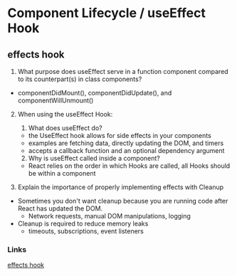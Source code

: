 # Component Lifecycle / useEffect Hook

## effects hook
1. What purpose does useEffect serve in a function component compared to its counterpart(s) in class components?
- componentDidMount(), componentDidUpdate(), and componentWillUnmount()

2. When using the useEffect Hook:

    1. What does useEffect do?
    - the UseEffect hook allows for side effects in your components
    - examples are fetching data, directly updating the DOM, and timers
    - accepts a callback function and an optional dependency argument

    2. Why is useEffect called inside a component?
    - React relies on the order in which Hooks are called, all Hooks should be within a component


6. Explain the importance of properly implementing effects with Cleanup
- Sometimes you don't want cleanup because you are running code after React has updated the DOM.
  - Network requests, manual DOM manipulations, logging
- Cleanup is required to reduce memory leaks
  - timeouts, subscriptions, event listeners


### Links
[effects hook](https://reactjs.org/docs/hooks-effect.html)
